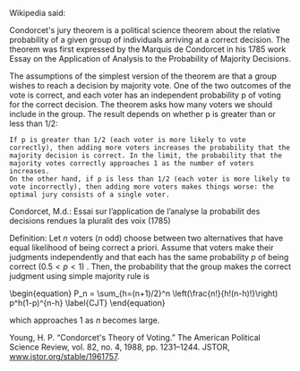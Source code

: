 Wikipedia said:

Condorcet's jury theorem is a political science theorem about the relative probability of a given group of individuals arriving at a correct decision. The theorem was first expressed by the Marquis de Condorcet in his 1785 work Essay on the Application of Analysis to the Probability of Majority Decisions.

The assumptions of the simplest version of the theorem are that a group wishes to reach a decision by majority vote. One of the two outcomes of the vote is correct, and each voter has an independent probability p of voting for the correct decision. The theorem asks how many voters we should include in the group. The result depends on whether p is greater than or less than 1/2:

    If p is greater than 1/2 (each voter is more likely to vote correctly), then adding more voters increases the probability that the majority decision is correct. In the limit, the probability that the majority votes correctly approaches 1 as the number of voters increases.
    On the other hand, if p is less than 1/2 (each voter is more likely to vote incorrectly), then adding more voters makes things worse: the optimal jury consists of a single voter.


Condorcet, M.d.: Essai sur l’application de l’analyse la probabilit des decisions rendues la pluralit des voix (1785)


Definition:
Let $n$ voters ($n$ odd) choose between two alternatives that have equal likelihood of being correct a priori. Assume that voters make their judgments independently and that each has the same probability $p$ of being correct $( 0.5 < p < 1 )$ . Then, the probability that the group makes the correct judgment using simple majority rule is

\begin{equation}
P_n = \sum_{h=(n+1)/2}^n \left(\frac{n!}{h!(n-h)!}\right) p^h(1-p)^{n-h}
\label{CJT}
\end{equation}

which approaches 1 as $n$ becomes large.


Young, H. P. “Condorcet's Theory of Voting.” The American Political Science Review, vol. 82, no. 4, 1988, pp. 1231–1244. JSTOR, www.jstor.org/stable/1961757.

